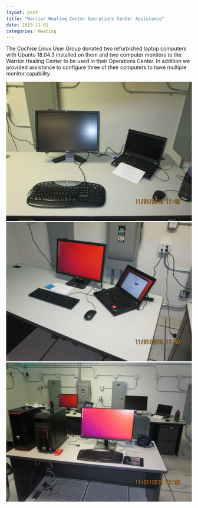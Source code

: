 ```yaml
---
layout: post
title: "Warrior Healing Center Operations Center Assistance"
date: 2019-11-01
categories: Meeting
---
```


The Cochise Linux User Group donated two refurbished laptop computers with Ubuntu 18.04.3 installed on them and two computer monitors to the Warrior Healing Center to be used in their Operations Center.  In addition we provided assistance to configure three of their computers to have multiple monitor capability.

![alt text](https://raw.githubusercontent.com/CochiseLinuxUsersGroup/CochiseLinuxUsersGroup.github.io/master/images/rsz_laptopdonation_whc-1.jpg)
![alt text](https://raw.githubusercontent.com/CochiseLinuxUsersGroup/CochiseLinuxUsersGroup.github.io/master/images/rsz_laptopdonation_whc-2.jpg)
![alt text](https://raw.githubusercontent.com/CochiseLinuxUsersGroup/CochiseLinuxUsersGroup.github.io/master/images/rsz_laptopdonation_whc-3.jpg)
